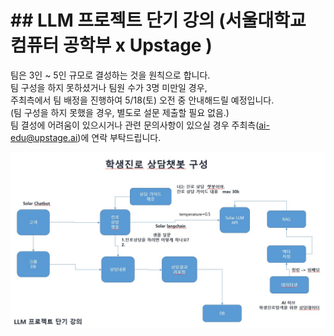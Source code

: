 # ## LLM 프로젝트 단기 강의 (서울대학교 컴퓨터 공학부 x Upstage )

팀은 3인 ~ 5인 규모로 결성하는 것을 원칙으로 합니다. <br>
팀 구성을 하지 못하셨거나 팀원 수가 3명 미만일 경우,  <br> 주최측에서 팀 배정을 진행하여 5/18(토) 오전 중 안내해드릴 예정입니다. <br> (팀 구성을 하지 못했을 경우, 별도로 설문 제출할 필요 없음.) <br>
팀 결성에 어려움이 있으시거나 관련 문의사항이 있으실 경우 주최측(ai-edu@upstage.ai)에 연락 부탁드립니다. <br>

![이미지설명](readme.jpg)
